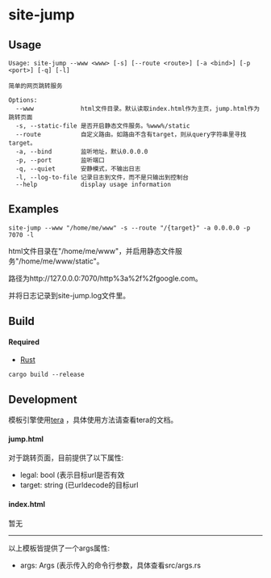 # site-jump

## Usage
```
Usage: site-jump --www <www> [-s] [--route <route>] [-a <bind>] [-p <port>] [-q] [-l]

简单的网页跳转服务

Options:
  --www             html文件目录。默认读取index.html作为主页，jump.html作为跳转页面
  -s, --static-file 是否开启静态文件服务。%www%/static
  --route           自定义路由。如路由不含有target，则从query字符串里寻找target。
  -a, --bind        监听地址，默认0.0.0.0
  -p, --port        监听端口
  -q, --quiet       安静模式，不输出日志
  -l, --log-to-file 记录日志到文件，而不是只输出到控制台
  --help            display usage information

```

## Examples
```
site-jump --www "/home/me/www" -s --route "/{target}" -a 0.0.0.0 -p 7070 -l
```
html文件目录在"/home/me/www"，并启用静态文件服务"/home/me/www/static"。

路径为http://127.0.0.0:7070/http%3a%2f%2fgoogle.com。

并将日志记录到site-jump.log文件里。

## Build
#### Required
* [Rust](https://www.rust-lang.org/)

```
cargo build --release
```

## Development
模板引擎使用[tera](https://tera.netlify.app/docs) ，具体使用方法请查看tera的文档。

#### jump.html
对于跳转页面，目前提供了以下属性:
* legal: bool (表示目标url是否有效
* target: string (已urldecode的目标url



#### index.html
暂无

---
以上模板皆提供了一个args属性:
* args: Args (表示传入的命令行参数，具体查看src/args.rs
